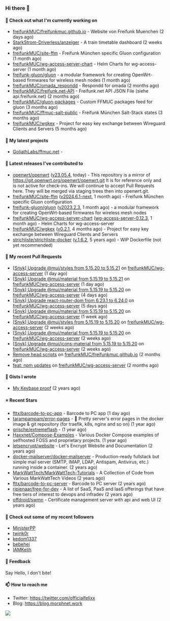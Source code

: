 ### Hi there 👋

#### 👷 Check out what I'm currently working on

- [freifunkMUC/freifunkmuc.github.io](https://github.com/freifunkMUC/freifunkmuc.github.io) - Website von Freifunk Muenchen (2 days ago)
- [StarkStrom-Driverless/anzeiger](https://github.com/StarkStrom-Driverless/anzeiger) - A train timetable dashboard (2 weeks ago)
- [freifunkMUC/site-ffm](https://github.com/freifunkMUC/site-ffm) - Freifunk München specific Gluon configuration (1 month ago)
- [freifunkMUC/wg-access-server-chart](https://github.com/freifunkMUC/wg-access-server-chart) - Helm Charts for wg-access-server (1 month ago)
- [freifunk-gluon/gluon](https://github.com/freifunk-gluon/gluon) - a modular framework for creating OpenWrt-based firmwares for wireless mesh nodes (1 month ago)
- [freifunkMUC/omada_respondd](https://github.com/freifunkMUC/omada_respondd) - Respondd for omada (2 months ago)
- [freifunkMUC/freifunk.net-API](https://github.com/freifunkMUC/freifunk.net-API) - Freifunk.net API JSON File (siehe api.freifunk.net) (2 months ago)
- [freifunkMUC/gluon-packages](https://github.com/freifunkMUC/gluon-packages) - Custom FFMUC packages feed for gluon (3 months ago)
- [freifunkMUC/ffmuc-salt-public](https://github.com/freifunkMUC/ffmuc-salt-public) - Freifunk München Salt-Stack states (3 months ago)
- [freifunkMUC/wgkex](https://github.com/freifunkMUC/wgkex) - Project for easy key exchange between Wireguard Clients and Servers (5 months ago)

#### 🌱 My latest projects

- [GoliathLabs/ffmuc.net](https://github.com/GoliathLabs/ffmuc.net) - 

#### 🔭 Latest releases I've contributed to

- [openwrt/openwrt](https://github.com/openwrt/openwrt) ([v23.05.4](https://github.com/openwrt/openwrt/releases/tag/v23.05.4), today) - This repository is a mirror of https://git.openwrt.org/openwrt/openwrt.git It is for reference only and is not active for check-ins.  We will continue to accept Pull Requests here. They will be merged via staging trees then into openwrt.git.
- [freifunkMUC/site-ffm](https://github.com/freifunkMUC/site-ffm) ([v2024.6.1-next](https://github.com/freifunkMUC/site-ffm/releases/tag/v2024.6.1-next), 1 month ago) - Freifunk München specific Gluon configuration
- [freifunk-gluon/gluon](https://github.com/freifunk-gluon/gluon) ([v2023.2.3](https://github.com/freifunk-gluon/gluon/releases/tag/v2023.2.3), 1 month ago) - a modular framework for creating OpenWrt-based firmwares for wireless mesh nodes
- [freifunkMUC/wg-access-server-chart](https://github.com/freifunkMUC/wg-access-server-chart) ([wg-access-server-0.12.3](https://github.com/freifunkMUC/wg-access-server-chart/releases/tag/wg-access-server-0.12.3), 1 month ago) - Helm Charts for wg-access-server
- [freifunkMUC/wgkex](https://github.com/freifunkMUC/wgkex) ([v0.2.1](https://github.com/freifunkMUC/wgkex/releases/tag/v0.2.1), 4 months ago) - Project for easy key exchange between Wireguard Clients and Servers
- [strichliste/strichliste-docker](https://github.com/strichliste/strichliste-docker) ([v.1.6.2](https://github.com/strichliste/strichliste-docker/releases/tag/v.1.6.2), 5 years ago) - WIP Dockerfile (not yet recommended)

#### 🔨 My recent Pull Requests

- [[Snyk] Upgrade @mui/styles from 5.15.20 to 5.15.21](https://github.com/freifunkMUC/wg-access-server/pull/699) on [freifunkMUC/wg-access-server](https://github.com/freifunkMUC/wg-access-server) (1 day ago)
- [[Snyk] Upgrade @mui/material from 5.15.19 to 5.15.21](https://github.com/freifunkMUC/wg-access-server/pull/698) on [freifunkMUC/wg-access-server](https://github.com/freifunkMUC/wg-access-server) (1 day ago)
- [[Snyk] Upgrade @mui/material from 5.15.19 to 5.15.20](https://github.com/freifunkMUC/wg-access-server/pull/697) on [freifunkMUC/wg-access-server](https://github.com/freifunkMUC/wg-access-server) (4 days ago)
- [[Snyk] Upgrade react-router-dom from 6.23.1 to 6.24.0](https://github.com/freifunkMUC/wg-access-server/pull/696) on [freifunkMUC/wg-access-server](https://github.com/freifunkMUC/wg-access-server) (5 days ago)
- [[Snyk] Upgrade @mui/material from 5.15.19 to 5.15.20](https://github.com/freifunkMUC/wg-access-server/pull/695) on [freifunkMUC/wg-access-server](https://github.com/freifunkMUC/wg-access-server) (1 week ago)
- [[Snyk] Upgrade @mui/styles from 5.15.19 to 5.15.20](https://github.com/freifunkMUC/wg-access-server/pull/692) on [freifunkMUC/wg-access-server](https://github.com/freifunkMUC/wg-access-server) (2 weeks ago)
- [[Snyk] Upgrade @mui/material from 5.15.19 to 5.15.20](https://github.com/freifunkMUC/wg-access-server/pull/691) on [freifunkMUC/wg-access-server](https://github.com/freifunkMUC/wg-access-server) (2 weeks ago)
- [[Snyk] Upgrade @mui/icons-material from 5.15.19 to 5.15.20](https://github.com/freifunkMUC/wg-access-server/pull/690) on [freifunkMUC/wg-access-server](https://github.com/freifunkMUC/wg-access-server) (2 weeks ago)
- [Remove head scripts](https://github.com/freifunkMUC/freifunkmuc.github.io/pull/428) on [freifunkMUC/freifunkmuc.github.io](https://github.com/freifunkMUC/freifunkmuc.github.io) (2 months ago)
- [feat: npm updates](https://github.com/freifunkMUC/wg-access-server/pull/653) on [freifunkMUC/wg-access-server](https://github.com/freifunkMUC/wg-access-server) (2 months ago)

#### 📓 Gists I wrote

- [My Keybase proof](https://gist.github.com/69863960a08efeb03ad576ccaf93d880) (2 years ago)

#### ⭐ Recent Stars

- [fttx/barcode-to-pc-app](https://github.com/fttx/barcode-to-pc-app) - Barcode to PC app (1 day ago)
- [tarampampam/error-pages](https://github.com/tarampampam/error-pages) - 🚧 Pretty server&#39;s error pages in the docker image &amp; git repository (for traefik, k8s, nginx and so on) (1 year ago)
- [grische/extremeflash](https://github.com/grische/extremeflash) -  (1 year ago)
- [Haxxnet/Compose-Examples](https://github.com/Haxxnet/Compose-Examples) - Various Docker Compose examples of selfhosted FOSS and proprietary projects. (1 year ago)
- [letsencrypt/website](https://github.com/letsencrypt/website) - Let&#39;s Encrypt Website and Documentation (2 years ago)
- [docker-mailserver/docker-mailserver](https://github.com/docker-mailserver/docker-mailserver) - Production-ready fullstack but simple mail server (SMTP, IMAP, LDAP, Antispam, Antivirus, etc.) running inside a container. (2 years ago)
- [MarkWattTech/MarkWattTech-Tutorials](https://github.com/MarkWattTech/MarkWattTech-Tutorials) - A Collection of Code from Various MarkWattTech Videos (2 years ago)
- [fttx/barcode-to-pc-server](https://github.com/fttx/barcode-to-pc-server) - Barcode to PC server (2 years ago)
- [ripienaar/free-for-dev](https://github.com/ripienaar/free-for-dev) - A list of SaaS, PaaS and IaaS offerings that have free tiers of interest to devops and infradev (2 years ago)
- [offdroid/swmn](https://github.com/offdroid/swmn) - Certificate management server with api and web UI (2 years ago)

#### 👯 Check out some of my recent followers

- [MinisterPP](https://github.com/MinisterPP)
- [twink0r](https://github.com/twink0r)
- [kedom1337](https://github.com/kedom1337)
- [bebehei](https://github.com/bebehei)
- [IAMKelih](https://github.com/IAMKelih)

#### 💬 Feedback

Say Hello, I don't bite!

#### 📫 How to reach me

- Twitter: https://twitter.com/officialfelixx
- Blog: https://blog.morphnet.work

<img align="left" src="https://github-readme-stats.vercel.app/api?username=GoliathLabs&show_icons=true&hide_border=true&layout=compact&theme=chartreuse-dark&hide_rank=true&include_all_commits=true&bg_color=0d1117" />
